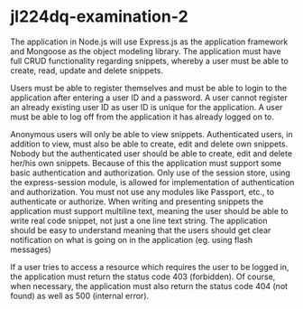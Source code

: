 # jl224dq-examination-2

The application in Node.js will use Express.js as the application framework and Mongoose as the object modeling library. The application must have full CRUD functionality regarding snippets, whereby a user must be able to create, read, update and delete snippets.

Users must be able to register themselves and must be able to login to the application after entering a user ID and a password. A user cannot register an already existing user ID as user ID is unique for the application. A user must be able to log off from the application it has already logged on to.

Anonymous users will only be able to view snippets. Authenticated users, in addition to view, must also be able to create, edit and delete own snippets. Nobody but the authenticated user should be able to create, edit and delete her/his own snippets. Because of this the application must support some basic authentication and authorization. Only use of the session store, using the express-session module, is allowed for implementation of authentication and authorization. You must not use any modules like Passport, etc., to authenticate or authorize. When writing and presenting snippets the application must support multiline text, meaning the user should be able to write real code snippet, not just a one line text string. The application should be easy to understand meaning that the users should get clear notification on what is going on in the application (eg. using flash messages)

If a user tries to access a resource which requires the user to be logged in, the application must return the status code 403 (forbidden). Of course, when necessary, the application must also return the status code 404 (not found) as well as 500 (internal error).

